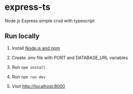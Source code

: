 # express-ts
Node js Express simple crud with typescript

## Run locally

1. Install [Node.js and npm](https://nodejs.org/)

1. Create .env file with PORT and DATABASE_URL variables
2. Run `npm install`
3. Run `npm run dev`
4. Visit [http://localhost:8000](http://localhost:8000)
